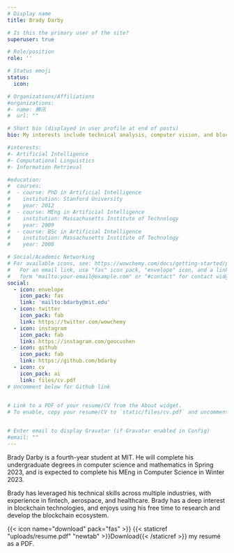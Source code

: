 ```yaml
---
# Display name
title: Brady Darby

# Is this the primary user of the site?
superuser: true

# Role/position
role: ''

# Status emoji
status:
  icon: 

# Organizations/Affiliations
#organizations:
#- name: 腾讯
#  url: ""

# Short bio (displayed in user profile at end of posts)
bio: My interests include technical analysis, computer vision, and blockchain development.

#interests:
#- Artificial Intelligence
#- Computational Linguistics
#- Information Retrieval

#education:
#  courses:
#  - course: PhD in Artificial Intelligence
#    institution: Stanford University
#    year: 2012
#  - course: MEng in Artificial Intelligence
#    institution: Massachusetts Institute of Technology
#    year: 2009
#  - course: BSc in Artificial Intelligence
#    institution: Massachusetts Institute of Technology
#    year: 2008

# Social/Academic Networking
# For available icons, see: https://wowchemy.com/docs/getting-started/page-builder/#icons
#   For an email link, use "fas" icon pack, "envelope" icon, and a link in the
#   form "mailto:your-email@example.com" or "#contact" for contact widget.
social:
  - icon: envelope
    icon_pack: fas
    link: 'mailto:bdarby@mit.edu'
  - icon: twitter
    icon_pack: fab
    link: https://twitter.com/wowchemy
  - icon: instagram
    icon_pack: fab
    link: https://instagram.com/geocushen
  - icon: github 
    icon_pack: fab 
    link: https://github.com/bdarby
  - icon: cv 
    icon_pack: ai
    link: files/cv.pdf
# Uncomment below for Github link
  

# Link to a PDF of your resume/CV from the About widget.
# To enable, copy your resume/CV to `static/files/cv.pdf` and uncomment the lines below.


# Enter email to display Gravatar (if Gravatar enabled in Config)
#email: ""
---
```


Brady Darby is a fourth-year student at MIT.  He will complete his undergraduate degrees in computer science and mathematics in Spring 2023, and is expected to complete his MEng in Computer Science in Winter 2023.

Brady has leveraged his technical skills across multiple industries, with experience in fintech, aerospace, and healthcare.  Brady has a deep interest in blockchain technologies, and enjoys using his free time to research and develop the blockchain ecosystem.

{{< icon name="download" pack="fas" >}} {{< staticref "uploads/resume.pdf" "newtab" >}}Download{{< /staticref >}} my resumé as a PDF.
